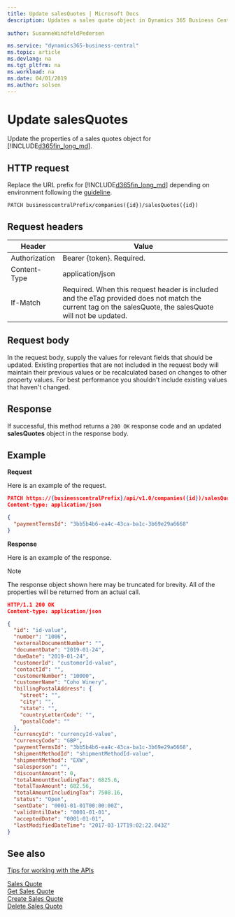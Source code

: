 ```yaml
---
title: Update salesQuotes | Microsoft Docs
description: Updates a sales quote object in Dynamics 365 Business Central.
 
author: SusanneWindfeldPedersen

ms.service: "dynamics365-business-central"
ms.topic: article
ms.devlang: na
ms.tgt_pltfrm: na
ms.workload: na
ms.date: 04/01/2019
ms.author: solsen
---
```


# Update salesQuotes
Update the properties of a sales quotes object for [!INCLUDE[d365fin_long_md](../../includes/d365fin_long_md.md)].

## HTTP request
Replace the URL prefix for [!INCLUDE[d365fin_long_md](../../includes/d365fin_long_md.md)] depending on environment following the [guideline](../../v1.0/endpoints-apis-for-dynamics.md).

```
PATCH businesscentralPrefix/companies({id})/salesQuotes({id})
```

## Request headers

|Header|Value|
|------|-----|
|Authorization |Bearer {token}. Required.|
|Content-Type  |application/json|
|If-Match      |Required. When this request header is included and the eTag provided does not match the current tag on the salesQuote, the salesQuote will not be updated. |

## Request body
In the request body, supply the values for relevant fields that should be updated. Existing properties that are not included in the request body will maintain their previous values or be recalculated based on changes to other property values. For best performance you shouldn't include existing values that haven't changed.

## Response
If successful, this method returns a ```200 OK``` response code and an updated **salesQuotes** object in the response body.

## Example

**Request**

Here is an example of the request.
```json
PATCH https://{businesscentralPrefix}/api/v1.0/companies({id})/salesQuotes({id})
Content-type: application/json

{
  "paymentTermsId": "3bb5b4b6-ea4c-43ca-ba1c-3b69e29a6668"
}
```

**Response**

Here is an example of the response. 

> [!NOTE]  
>   The response object shown here may be truncated for brevity. All of the properties will be returned from an actual call.

```json
HTTP/1.1 200 OK
Content-type: application/json

{
  "id": "id-value",
  "number": "1006",
  "externalDocumentNumber": "",
  "documentDate": "2019-01-24",
  "dueDate": "2019-01-24",
  "customerId": "customerId-value",
  "contactId": "",
  "customerNumber": "10000",
  "customerName": "Coho Winery",
  "billingPostalAddress": {
    "street": "",
    "city": "",
    "state": "",
    "countryLetterCode": "",
    "postalCode": ""
  },
  "currencyId": "currencyId-value",
  "currencyCode": "GBP",
  "paymentTermsId": "3bb5b4b6-ea4c-43ca-ba1c-3b69e29a6668",
  "shipmentMethodId": "shipmentMethodId-value",
  "shipmentMethod": "EXW",
  "salesperson": "",
  "discountAmount": 0,
  "totalAmountExcludingTax": 6825.6,
  "totalTaxAmount": 682.56,
  "totalAmountIncludingTax": 7508.16,
  "status": "Open",
  "sentDate": "0001-01-01T00:00:00Z",
  "validUntilDate": "0001-01-01",
  "acceptedDate": "0001-01-01",  
  "lastModifiedDateTime": "2017-03-17T19:02:22.043Z"
}
```

## See also
[Tips for working with the APIs](/dynamics365/business-central/dev-itpro/developer/devenv-connect-apps-tips)  

[Sales Quote](../resources/dynamics_salesquote.md)  
[Get Sales Quote](../api/dynamics_salesquote_get.md)  
[Create Sales Quote](../api/dynamics_create_salesquote.md)  
[Delete Sales Quote](../api/dynamics_salesquote_delete.md)  
